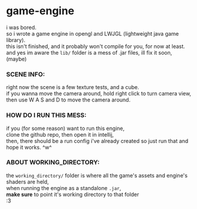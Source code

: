 # game-engine
i was bored. <br>
so i wrote a game engine in opengl and LWJGL (lightweight java game library). <br>
this isn't finished, and it probably won't compile for you, for now at least. <br>
and yes im aware the ``lib/`` folder is a mess of .jar files, ill fix it soon, (maybe) <br>
### SCENE INFO: <br>
right now the scene is a few texture tests, and a cube. <br>
if you wanna move the camera around, hold right click to turn camera view, <br>
then use W A S and D to move the camera around. <br>
### HOW DO I RUN THIS MESS: <br>
if you (for some reason) want to run this engine, <br>
clone the github repo, then open it in intellij, <br>
then, there should be a run config i've already created so just run that and hope it works. ^w^ <br>
### ABOUT WORKING_DIRECTORY: <br>
the ``working_directory/`` folder is where all the game's assets and engine's shaders are held, <br>
when running the engine as a standalone ``.jar``, <br>
**make sure** to point it's working directory to that folder <br>
:3 <br>
